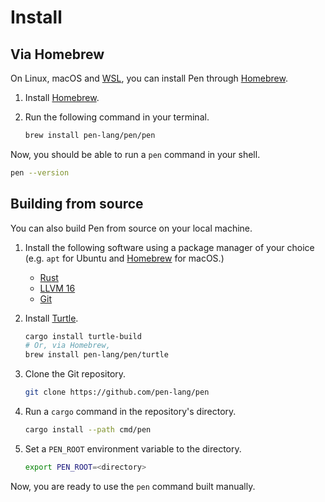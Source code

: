 # Install

## Via Homebrew

On Linux, macOS and [WSL](https://docs.microsoft.com/en-us/windows/wsl/about), you can install Pen through [Homebrew][homebrew].

1.  Install [Homebrew][homebrew].
1.  Run the following command in your terminal.

    ```sh
    brew install pen-lang/pen/pen
    ```

Now, you should be able to run a `pen` command in your shell.

```sh
pen --version
```

## Building from source

You can also build Pen from source on your local machine.

1. Install the following software using a package manager of your choice (e.g. `apt` for Ubuntu and [Homebrew][homebrew] for macOS.)

   - [Rust](https://www.rust-lang.org/)
   - [LLVM 16](https://llvm.org/)
   - [Git](https://git-scm.com/)

1. Install [Turtle](https://github.com/raviqqe/turtle-build).

   ```sh
   cargo install turtle-build
   # Or, via Homebrew,
   brew install pen-lang/pen/turtle
   ```

1. Clone the Git repository.

   ```sh
   git clone https://github.com/pen-lang/pen
   ```

1. Run a `cargo` command in the repository's directory.

   ```sh
   cargo install --path cmd/pen
   ```

1. Set a `PEN_ROOT` environment variable to the directory.

   ```sh
   export PEN_ROOT=<directory>
   ```

Now, you are ready to use the `pen` command built manually.

[homebrew]: https://brew.sh
